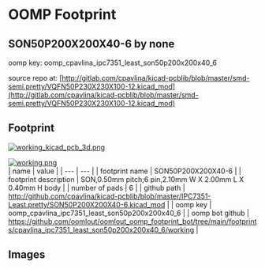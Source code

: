 # OOMP Footprint  
## SON50P200X200X40-6  by none  
  
oomp key: oomp_cpavlina_ipc7351_least_son50p200x200x40_6  
  
source repo at: [http://gitlab.com/cpavlina/kicad-pcblib/blob/master/smd-semi.pretty/VQFN50P230X230X100-12.kicad_mod](http://gitlab.com/cpavlina/kicad-pcblib/blob/master/smd-semi.pretty/VQFN50P230X230X100-12.kicad_mod)  
## Footprint  
  
[![working_kicad_pcb_3d.png](working_kicad_pcb_3d_600.png)](working_kicad_pcb_3d.png)  
  
[![working.png](working_600.png)](working.png)  
| name | value | 
| --- | --- | 
| footprint name | SON50P200X200X40-6 | 
| footprint description | SON,0.50mm pitch;6 pin,2.10mm W X 2.00mm L X 0.40mm H body | 
| number of pads | 6 | 
| github path | http://github.com/cpavlina/kicad-pcblib/blob/master/IPC7351-Least.pretty/SON50P200X200X40-6.kicad_mod | 
| oomp key | oomp_cpavlina_ipc7351_least_son50p200x200x40_6 | 
| oomp bot github | https://github.com/oomlout/oomlout_oomp_footprint_bot/tree/main/footprints/cpavlina_ipc7351_least_son50p200x200x40_6/working | 
## Images  
